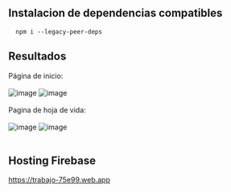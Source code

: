## Instalacion de dependencias compatibles
```
  npm i --legacy-peer-deps
```
## Resultados
Página de inicio: <br><br>
![image](https://github.com/Miguel-Paredes/Segunda-evaluaci-n/assets/111138912/e37e378f-e4c3-446c-ab17-9762116e8215)
![image](https://github.com/Miguel-Paredes/Segunda-evaluaci-n/assets/111138912/ecf96aa3-8f23-4f0d-bc99-1bc0d3d0d97e)<br><br>
Pagina de hoja de vida: <br><br>
![image](https://github.com/Miguel-Paredes/Segunda-evaluaci-n/assets/111138912/3fc67823-89d1-42be-acfb-e17522fa7671)
![image](https://github.com/Miguel-Paredes/Segunda-evaluaci-n/assets/111138912/4841ec13-d4e1-41e7-b908-3a9056d9e99b)<br><br>

## Hosting Firebase
https://trabajo-75e99.web.app
